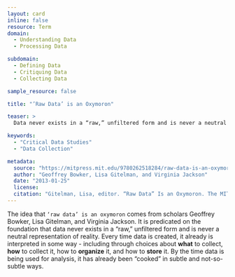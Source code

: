 ```yaml
---
layout: card
inline: false
resource: Term
domain:
  - Understanding Data
  - Processing Data

subdomain:
  - Defining Data
  - Critiquing Data
  - Collecting Data

sample_resource: false

title: "’Raw Data’ is an Oxymoron"

teaser: >
  Data never exists in a “raw,” unfiltered form and is never a neutral representation of reality.

keywords:
  - "Critical Data Studies"
  - "Data Collection"

metadata:
  source: "https://mitpress.mit.edu/9780262518284/raw-data-is-an-oxymoron/"
  author: "Geoffrey Bowker, Lisa Gitelman, and Virginia Jackson"
  date: "2013-01-25"
  license:
  citation: "Gitelman, Lisa, editor. “Raw Data” Is an Oxymoron. The MIT Press, 2013."
---
```


The idea that `‘raw data’ is an oxymoron` comes from scholars Geoffrey Bowker, Lisa Gitelman, and Virginia Jackson. It is predicated on the foundation that data never exists in a “raw,” unfiltered form and is never a neutral representation of reality. Every time data is created, it already is interpreted in some way - including through choices about **what** to collect, **how** to collect it, how to **organize** it, and how to **store** it. By the time data is being used for analysis, it has already been “cooked” in subtle and not-so-subtle ways.
